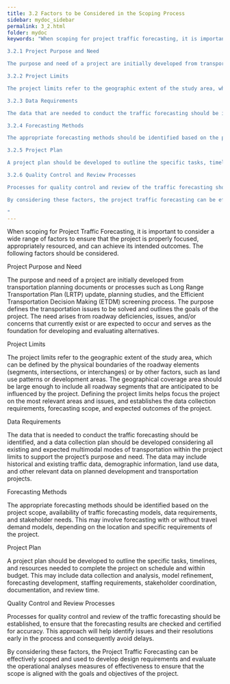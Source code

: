 ```yaml
---
title: 3.2 Factors to be Considered in the Scoping Process
sidebar: mydoc_sidebar
permalink: 3_2.html
folder: mydoc
keywords: "When scoping for project traffic forecasting, it is important to consider a wide range of factors to ensure that the project is properly focused, appropriately resourced, and to achieve its intended outcomes. There are several factors that should be considered.

3.2.1 Project Purpose and Need

The purpose and need of a project are initially developed from transportation planning documents or processes such as Long Range Transportation Plan (LRTP) update, planning studies, and the Efficient Transportation Decision Making (ETDM) screening process. The purpose defines the transportation issues to be solved and outlines the goals of the project. The need arises from roadway deficiencies, issues, and/or concerns that currently exist or are expected to occur and serves as the foundation for developing and evaluating alternatives.

3.2.2 Project Limits

The project limits refer to the geographic extent of the study area, which can be defined by the physical boundaries of the roadway elements (segments, intersections, or interchanges) or by other factors such as land use patterns or development areas. Defining the project limits helps focus the project on the most relevant areas and issues, establishes the data collection requirements, forecasting scope, and expected outcomes of the project.

3.2.3 Data Requirements

The data that are needed to conduct the traffic forecasting should be identified, and a data collection plan should be developed considering all existing and expected multimodal modes of transportation within the project limits to support the project’s purpose and need. The data may include historical and existing traffic data, demographic information, land use data, and other relevant data on planned development and transportation projects.

3.2.4 Forecasting Methods

The appropriate forecasting methods should be identified based on the project scope, availability of traffic forecasting models, data requirements, and stakeholder needs. This may involve forecasting with or without travel demand models, depending on the location and specific requirements of the project.

3.2.5 Project Plan

A project plan should be developed to outline the specific tasks, timelines, and resources needed to complete the project on schedule and within budget. This may include data collection and analysis, model refinement, forecasting development, staffing requirements, stakeholder coordination, and review time.

3.2.6 Quality Control and Review Processes

Processes for quality control and review of the traffic forecasting should be established, to ensure that the forecasting results are checked and certified for accuracy. This approach will help identify issues and their resolutions early in the process and consequently avoid delays.

By considering these factors, the project traffic forecasting can be effectively scoped and used to develop design requirements and evaluate the operational analyses measures of effectiveness to ensure that the scope is aligned with the goals and objectives of the project.

"
---
```


<style>
  div{text-align: justify;}
</style>

When scoping for Project Traffic Forecasting, it is important to consider a wide range of factors to
ensure that the project is properly focused, appropriately resourced, and can achieve its intended
outcomes. The following factors should be considered.

<span class="subtitle-3" data-chapter="3.2">Project Purpose and Need</span>

The purpose and need of a project are initially developed from transportation planning documents
or processes such as Long Range Transportation Plan (LRTP) update, planning studies, and the
Efficient Transportation Decision Making (ETDM) screening process. The purpose defines the
transportation issues to be solved and outlines the goals of the project. The need arises from
roadway deficiencies, issues, and/or concerns that currently exist or are expected to occur and
serves as the foundation for developing and evaluating alternatives.

<span class="subtitle-3" data-chapter="2.5">Project Limits</span>

The project limits refer to the geographic extent of the study area, which can be defined by the
physical boundaries of the roadway elements (segments, intersections, or interchanges) or by other
factors, such as land use patterns or development areas. The geographical coverage area should
be large enough to include all roadway segments that are anticipated to be influenced by the
project. Defining the project limits helps focus the project on the most relevant areas and issues,
and establishes the data collection requirements, forecasting scope, and expected outcomes of the
project.

<span class="subtitle-3" data-chapter="2.5">Data Requirements</span>

The data that is needed to conduct the traffic forecasting should be identified, and a data
collection plan should be developed considering all existing and expected multimodal
modes of transportation within the project limits to support the project’s purpose and need.
The data may include historical and existing traffic data, demographic information, land use
data, and other relevant data on planned development and transportation projects.

<span class="subtitle-3" data-chapter="2.5">Forecasting Methods</span>

The appropriate forecasting methods should be identified based on the project scope, availability of
traffic forecasting models, data requirements, and stakeholder needs. This may involve forecasting
with or without travel demand models, depending on the location and specific requirements of
the project.

<span class="subtitle-3" data-chapter="2.5">Project Plan</span>

A project plan should be developed to outline the specific tasks, timelines, and resources needed to
complete the project on schedule and within budget. This may include data collection and analysis,
model refinement, forecasting development, staffing requirements, stakeholder coordination,
documentation, and review time.

<span class="subtitle-3" data-chapter="2.5">Quality Control and Review Processes</span>

Processes for quality control and review of the traffic forecasting should be established, to ensure
that the forecasting results are checked and certified for accuracy. This approach will help identify
issues and their resolutions early in the process and consequently avoid delays.

By considering these factors, the Project Traffic Forecasting can be effectively scoped and used to
develop design requirements and evaluate the operational analyses measures of effectiveness to
ensure that the scope is aligned with the goals and objectives of the project.




